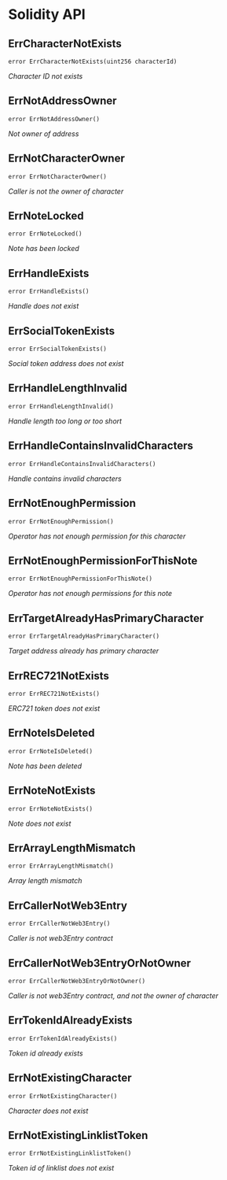 # Solidity API

## ErrCharacterNotExists

```solidity
error ErrCharacterNotExists(uint256 characterId)
```

_Character ID not exists_

## ErrNotAddressOwner

```solidity
error ErrNotAddressOwner()
```

_Not owner of address_

## ErrNotCharacterOwner

```solidity
error ErrNotCharacterOwner()
```

_Caller is not the owner of character_

## ErrNoteLocked

```solidity
error ErrNoteLocked()
```

_Note has been locked_

## ErrHandleExists

```solidity
error ErrHandleExists()
```

_Handle does not exist_

## ErrSocialTokenExists

```solidity
error ErrSocialTokenExists()
```

_Social token address does not exist_

## ErrHandleLengthInvalid

```solidity
error ErrHandleLengthInvalid()
```

_Handle length too long or too short_

## ErrHandleContainsInvalidCharacters

```solidity
error ErrHandleContainsInvalidCharacters()
```

_Handle contains invalid characters_

## ErrNotEnoughPermission

```solidity
error ErrNotEnoughPermission()
```

_Operator has not enough permission for this character_

## ErrNotEnoughPermissionForThisNote

```solidity
error ErrNotEnoughPermissionForThisNote()
```

_Operator has not enough permissions for this note_

## ErrTargetAlreadyHasPrimaryCharacter

```solidity
error ErrTargetAlreadyHasPrimaryCharacter()
```

_Target address already has primary character_

## ErrREC721NotExists

```solidity
error ErrREC721NotExists()
```

_ERC721 token does not exist_

## ErrNoteIsDeleted

```solidity
error ErrNoteIsDeleted()
```

_Note has been deleted_

## ErrNoteNotExists

```solidity
error ErrNoteNotExists()
```

_Note does not exist_

## ErrArrayLengthMismatch

```solidity
error ErrArrayLengthMismatch()
```

_Array length mismatch_

## ErrCallerNotWeb3Entry

```solidity
error ErrCallerNotWeb3Entry()
```

_Caller is not web3Entry contract_

## ErrCallerNotWeb3EntryOrNotOwner

```solidity
error ErrCallerNotWeb3EntryOrNotOwner()
```

_Caller is not web3Entry contract, and not the owner of character_

## ErrTokenIdAlreadyExists

```solidity
error ErrTokenIdAlreadyExists()
```

_Token id already exists_

## ErrNotExistingCharacter

```solidity
error ErrNotExistingCharacter()
```

_Character does not exist_

## ErrNotExistingLinklistToken

```solidity
error ErrNotExistingLinklistToken()
```

_Token id of linklist does not exist_

